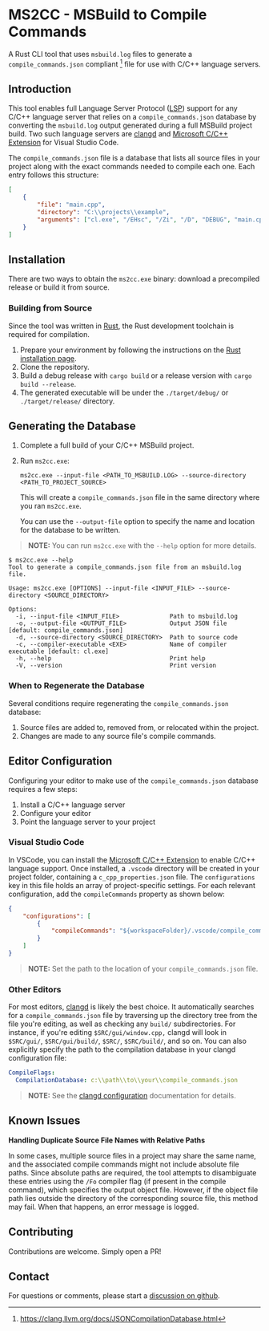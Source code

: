 # MS2CC - MSBuild to Compile Commands

A Rust CLI tool that uses `msbuild.log` files to generate a
`compile_commands.json` compliant [^1] file for use with C/C++ language servers.

## Introduction

This tool enables full Language Server Protocol ([LSP]) support for any C/C++
language server that relies on a `compile_commands.json` database by converting
the `msbuild.log` output generated during a full MSBuild project build. Two such
language servers are [clangd] and [Microsoft C/C++ Extension] for Visual Studio
Code.

The `compile_commands.json` file is a database that lists all source files in
your project along with the exact commands needed to compile each one. Each
entry follows this structure:

```json
[
    {
        "file": "main.cpp",
        "directory": "C:\\projects\\example",
        "arguments": ["cl.exe", "/EHsc", "/Zi", "/D", "DEBUG", "main.cpp"]
    }
]
```

## Installation

There are two ways to obtain the `ms2cc.exe` binary: download a precompiled
release or build it from source.

### Building from Source

Since the tool was written in [Rust], the Rust development toolchain is required
for compilation.

1. Prepare your environment by following the instructions on the
   [Rust installation page].
1. Clone the repository.
1. Build a debug release with `cargo build` or a release version with
   `cargo build --release`.
1. The generated executable will be under the `./target/debug/` or
   `./target/release/` directory.

## Generating the Database

1. Complete a full build of your C/C++ MSBuild project.

1. Run `ms2cc.exe`:

   ```console
   ms2cc.exe --input-file <PATH_TO_MSBUILD.LOG> --source-directory <PATH_TO_PROJECT_SOURCE>
   ```

   This will create a `compile_commands.json` file in the same directory where
   you ran `ms2cc.exe`.

   You can use the `--output-file` option to specify the name and location for
   the database to be written.

> **NOTE:** You can run `ms2cc.exe` with the `--help` option for more details.

```console
$ ms2cc.exe --help
Tool to generate a compile_commands.json file from an msbuild.log file.

Usage: ms2cc.exe [OPTIONS] --input-file <INPUT_FILE> --source-directory <SOURCE_DIRECTORY>

Options:
  -i, --input-file <INPUT_FILE>              Path to msbuild.log
  -o, --output-file <OUTPUT_FILE>            Output JSON file [default: compile_commands.json]
  -d, --source-directory <SOURCE_DIRECTORY>  Path to source code
  -c, --compiler-executable <EXE>            Name of compiler executable [default: cl.exe]
  -h, --help                                 Print help
  -V, --version                              Print version
```

### When to Regenerate the Database

Several conditions require regenerating the `compile_commands.json` database:

1. Source files are added to, removed from, or relocated within the project.
1. Changes are made to any source file's compile commands.

## Editor Configuration

Configuring your editor to make use of the `compile_commands.json` database
requires a few steps:

1. Install a C/C++ language server
1. Configure your editor
1. Point the language server to your project

### Visual Studio Code

In VSCode, you can install the [Microsoft C/C++ Extension] to enable C/C++
language support. Once installed, a `.vscode` directory will be created in your
project folder, containing a `c_cpp_properties.json` file. The `configurations`
key in this file holds an array of project-specific settings. For each relevant
configuration, add the `compileCommands` property as shown below:

```json
{
    "configurations": [
        {
            "compileCommands": "${workspaceFolder}/.vscode/compile_commands.json"
        }
    ]
}
```

> **NOTE:** Set the path to the location of your `compile_commands.json` file.

### Other Editors

For most editors, [clangd] is likely the best choice. It automatically searches
for a `compile_commands.json` file by traversing up the directory tree from the
file you're editing, as well as checking any `build/` subdirectories. For
instance, if you're editing `$SRC/gui/window.cpp,` clangd will look in
`$SRC/gui/`, `$SRC/gui/build/`, `$SRC/`, `$SRC/build/`, and so on. You can also
explicitly specify the path to the compilation database in your clangd
configuration file:

```yaml
CompileFlags:
  CompilationDatabase: c:\\path\\to\\your\\compile_commands.json
```

> **NOTE:** See the [clangd configuration] documentation for details.

## Known Issues

**Handling Duplicate Source File Names with Relative Paths**

In some cases, multiple source files in a project may share the same name, and
the associated compile commands might not include absolute file paths. Since
absolute paths are required, the tool attempts to disambiguate these entries
using the `/Fo` compiler flag (if present in the compile command), which
specifies the output object file. However, if the object file path lies outside
the directory of the corresponding source file, this method may fail. When that
happens, an error message is logged.

## Contributing

Contributions are welcome. Simply open a PR!

## Contact

For questions or comments, please start a [discussion on github].

[^1]: https://clang.llvm.org/docs/JSONCompilationDatabase.html

[clangd]: https://clangd.llvm.org/
[clangd configuration]: https://clangd.llvm.org/config
[discussion on github]: https://github.com/fhaddad_microsoft/ms2cc/discussions
[lsp]: https://microsoft.github.io/language-server-protocol/
[microsoft c/c++ extension]: https://code.visualstudio.com/docs/languages/cpp
[rust]: https://www.rust-lang.org/
[rust installation page]: https://www.rust-lang.org/tools/install
